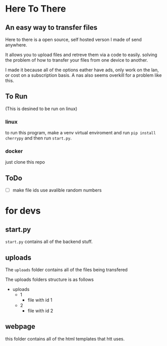 # Here To There
## An easy way to transfer files
Here to there is a open source, self hosted verson I made of send anywhere. 

It allows you to upload files and retreve them via a code to easily. solving the problem of how to transfer your files from one device to another.

I made it because all of the options eather have ads, only work on the lan, or cost on a subscription basis. A nas also seems overkill for a problem like this.

## To Run

(This is desined to be run on linux)

### linux
to run this program, make a venv virtual enviroment and run `pip install cherrypy` and then run `start.py`. 
### docker
just clone this repo


## ToDo
- [ ] make file ids use avalible random numbers

# for devs
## start.py
`start.py` contains all of the backend stuff. 

## uploads
The `uploads` folder contains all of the files being transfered

The uploads folders structure is as follows

- uploads
   - 1
     - file with id 1
   - 2
     - file with id 2

## webpage
this folder contains all of the html templates that htt uses. 